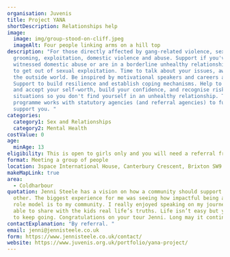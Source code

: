 ```yaml
---
organisation: Juvenis
title: Project YANA
shortDescription: Relationships help
image:
  image: img/group-stood-on-cliff.jpeg
  imageAlt: Four people linking arms on a hill top
description: "For those directly affected by gang-related violence, sexual
  grooming, exploitation, domestic violence and abuse. Support if you've
  witnessed domestic abuse or are in a borderline unhealthy relationship. Help
  to get out of sexual exploitation. Time to talk about your issues, away from
  the outside world. Be inspired by motivational speakers and careers advice.
  Support to build resilience and establish coping mechanisms. Help to recognise
  and accept your self-worth, build your confidence, and recognise risky
  situations so you don't find yourself in an unhealthy relationship. The
  programme works with statutory agencies (and referral agencies) to further
  support you. "
categories:
  category1: Sex and Relationships
  category2: Mental Health
costValue: 0
age:
  minAge: 13
eligibility: This is open to girls only and you will need a referral from an adult.
format: Meeting a group of people
location: 3space International House, Canterbury Crescent, Brixton SW9 7QD
makeMapLink: true
area:
  - Coldharbour
quotation: Jenni Steele has a vision on how a community should support each
  other. The biggest experience for me was seeing how impactful being a young
  role model is to my community. I really enjoyed speaking on my journey. I was
  able to share with the kids real life’s truths. Life isn’t easy but you have
  to keep going. Congratulations on your tour Jenni. Long may it continue.
contactExplanation: "By referral. "
email: jenni@jennisteele.co.uk
form: https://www.jennisteele.co.uk/contact/
website: https://www.juvenis.org.uk/portfolio/yana-project/
---
```

